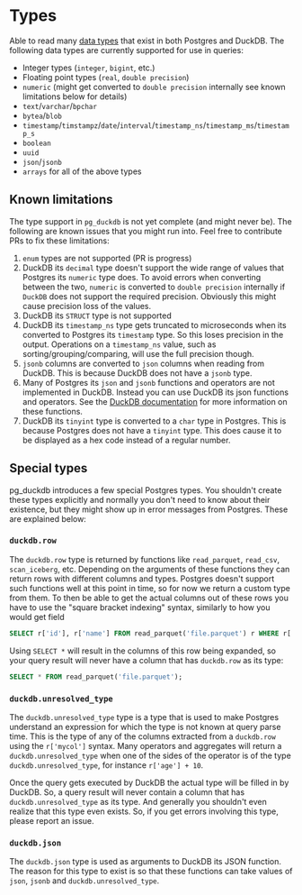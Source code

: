 # Types

Able to read many [data types](https://www.postgresql.org/docs/current/datatype.html) that exist in both Postgres and DuckDB. The following data types are currently supported for use in queries:

- Integer types (`integer`, `bigint`, etc.)
- Floating point types (`real`, `double precision`)
- `numeric` (might get converted to `double precision` internally see known limitations below for details)
- `text`/`varchar`/`bpchar`
- `bytea`/`blob`
- `timestamp`/`timstampz`/`date`/`interval`/`timestamp_ns`/`timestamp_ms`/`timestamp_s`
- `boolean`
- `uuid`
- `json`/`jsonb`
- `arrays` for all of the above types

## Known limitations

The type support in `pg_duckdb` is not yet complete (and might never be). The
following are known issues that you might run into. Feel free to contribute PRs
to fix these limitations:

1. `enum` types are not supported (PR is progress)
2. DuckDB its `decimal` type doesn't support the wide range of values that Postgres its `numeric` type does. To avoid errors when converting between the two, `numeric` is converted to `double precision` internally if `DuckDB` does not support the required precision. Obviously this might cause precision loss of the values.
3. DuckDB its `STRUCT` type is not supported
4. DuckDB its `timestamp_ns` type gets truncated to microseconds when its converted to Postgres its `timestamp` type. So this loses precision in the output. Operations on a `timestamp_ns` value, such as sorting/grouping/comparing, will use the full precision though.
5. `jsonb` columns are converted to `json` columns when reading from DuckDB. This is because DuckDB does not have a `jsonb` type.
6. Many of Postgres its `json` and `jsonb` functions and operators are not implemented in DuckDB. Instead you can use DuckDB its json functions and operators. See the [DuckDB documentation](https://duckdb.org/docs/data/json/json_functions) for more information on these functions.
7. DuckDB its `tinyint` type is converted to a `char` type in Postgres. This is because Postgres does not have a `tinyint` type. This does cause it to be displayed as a hex code instead of a regular number.

## Special types

pg_duckdb introduces a few special Postgres types. You shouldn't create these types explicitly and normally you don't need to know about their existence, but they might show up in error messages from Postgres. These are explained below:

### `duckdb.row`

The `duckdb.row` type is returned by functions like `read_parquet`, `read_csv`, `scan_iceberg`, etc. Depending on the arguments of these functions they can return rows with different columns and types. Postgres doesn't support such functions well at this point in time, so for now we return a custom type from them. To then be able to get the actual columns out of these rows you have to use the "square bracket indexing" syntax, similarly to how you would get field

```sql
SELECT r['id'], r['name'] FROM read_parquet('file.parquet') r WHERE r['age'] > 21;
```

Using `SELECT *` will result in the columns of this row being expanded, so your query result will never have a column that has `duckdb.row` as its type:

```sql
SELECT * FROM read_parquet('file.parquet');
```

### `duckdb.unresolved_type`

The `duckdb.unresolved_type` type is a type that is used to make Postgres understand an expression for which the type is not known at query parse time. This is the type of any of the columns extracted from a `duckdb.row` using the `r['mycol']` syntax. Many operators and aggregates will return a `duckdb.unresolved_type` when one of the sides of the operator is of the type `duckdb.unresolved_type`, for instance `r['age'] + 10`.

Once the query gets executed by DuckDB the actual type will be filled in by DuckDB. So, a query result will never contain a column that has `duckdb.unresolved_type` as its type. And generally you shouldn't even realize that this type even exists. So, if you get errors involving this type, please report an issue.

### `duckdb.json`

The `duckdb.json` type is used as arguments to DuckDB its JSON function. The reason for this type to exist is so that these functions can take values of `json`, `jsonb` and `duckdb.unresolved_type`.
